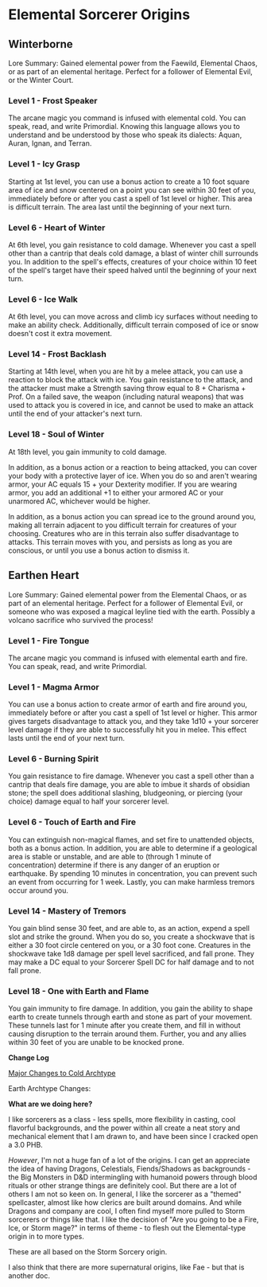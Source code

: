 # Elemental Sorcerer Origins




## Winterborne
Lore Summary: Gained elemental power from the Faewild, Elemental Chaos, or as part of an elemental heritage.  Perfect for a follower of Elemental Evil, or the Winter Court.


### Level 1 - Frost Speaker
The arcane magic you command is infused with elemental cold.  You can speak, read, and write Primordial. Knowing this language allows you to understand and be understood by those who speak its dialects: Aquan, Auran, Ignan, and Terran.

### Level 1 - Icy Grasp
Starting at 1st level, you can use a bonus action to create a 10 foot square area of ice and snow centered on a point you can see within 30 feet of you, immediately before or after you cast a spell of 1st level or higher.  This area is difficult terrain.  The area last until the beginning of your next turn.

### Level 6 - Heart of Winter 
At 6th level, you gain resistance to cold damage.  Whenever you cast a spell other than a cantrip that deals cold damage, a blast of winter chill surrounds you.  In addition to the spell's effects, creatures of your choice within 10 feet of the spell's target have their speed halved until the beginning of your next turn.

### Level 6 - Ice Walk
At 6th level, you can move across and climb icy surfaces without needing to make an ability check. Additionally, difficult terrain composed of ice or snow doesn't cost it extra movement.

### Level 14 - Frost Backlash
Starting at 14th level, when you are hit by a melee attack, you can use a reaction to block the attack with ice.  You gain resistance to the attack, and the attacker must make a Strength saving throw equal to 8 + Charisma + Prof.  On a failed save, the weapon (including natural weapons) that was used to attack you is covered in ice, and cannot be used to make an attack until the end of your attacker's next turn.

### Level 18 - Soul of Winter 
At 18th level, you gain immunity to cold damage.  

In addition, as a bonus action or a reaction to being attacked, you can cover your body with a protective layer of ice.  When you do so and aren't wearing armor, your AC equals 15 + your Dexterity modifier.  If you are wearing armor, you add an additional +1 to either your armored AC or your unarmored AC, whichever would be higher.

In addition, as a bonus action you can spread ice to the ground around you, making all terrain adjacent to you difficult terrain for creatures of your choosing.  Creatures who are in this terrain also suffer disadvantage to attacks.  This terrain moves with you, and persists as long as you are conscious, or until you use a bonus action to dismiss it.




## Earthen Heart
Lore Summary: Gained elemental power from the Elemental Chaos, or as part of an elemental heritage.  Perfect for a follower of Elemental Evil, or someone who was exposed a magical leyline tied with the earth.  Possibly a volcano sacrifice who survived the process!

### Level 1 - Fire Tongue 
The arcane magic you command is infused with elemental earth and fire.  You can speak, read, and write Primordial.

### Level 1 - Magma Armor 
You can use a bonus action to create armor of earth and fire around you, immediately before or after you cast a spell of 1st level or higher.  This armor gives targets disadvantage to attack you, and they take 1d10 + your sorcerer level damage if they are able to successfully hit you in melee.  This effect lasts until the end of your next turn.

### Level 6 - Burning Spirit 
You gain resistance to fire damage.  Whenever you cast a spell other than a cantrip that deals fire damage, you are able to imbue it shards of obsidian stone; the spell does additional slashing, bludgeoning, or piercing (your choice) damage equal to half your sorcerer level.

### Level 6 - Touch of Earth and Fire 
You can extinguish non-magical flames, and set fire to unattended objects, both as a bonus action.  In addition, you are able to determine if a geological area is stable or unstable, and are able to (through 1 minute of concentration) determine if there is any danger of an eruption or earthquake.  By spending 10 minutes in concentration, you can prevent such an event from occurring for 1 week.  Lastly, you can make harmless tremors occur around you.

### Level 14 - Mastery of Tremors 
You gain blind sense 30 feet, and are able to, as an action, expend a spell slot and strike the ground.  When you do so, you create a shockwave that is either a 30 foot circle centered on you, or a 30 foot cone.  Creatures in the shockwave take 1d8 damage per spell level sacrificed, and fall prone.  They may make a DC equal to your Sorcerer Spell DC for half damage and to not fall prone.

### Level 18 - One with Earth and Flame 
You gain immunity to fire damage.  In addition, you gain the ability to shape earth to create tunnels through earth and stone as part of your movement.  These tunnels last for 1 minute after you create them, and fill in without causing disruption to the terrain around them.  Further, you and any allies within 30 feet of you are unable to be knocked prone.




**Change Log**

[Major Changes to Cold Archtype](https://github.com/Eidion/5eDnDHomeBrew/commit/98f0c5a74c7761b1e098cea43d73b45100e76c7d#diff-04ab488799beee883ad2909258c816f3)

Earth Archtype Changes:

**What are we doing here?**  

I like sorcerers as a class - less spells, more flexibility in casting, cool flavorful backgrounds, and the power within all create a neat story and mechanical element that I am drawn to, and have been since I cracked open a 3.0 PHB.

*However*, I'm not a huge fan of a lot of the origins.  I can get an appreciate the idea of having Dragons, Celestials, Fiends/Shadows as backgrounds - the Big Monsters in D&D intermingling with humanoid powers through blood rituals or other strange things are definitely cool.  But there are a lot of others I am not so keen on.  In general, I like the sorcerer as a "themed" spellcaster, almost like how clerics are built around domains.  And while Dragons and company are cool, I often find myself more pulled to Storm sorcerers or things like that.  I like the decision of "Are you going to be a Fire, Ice, or Storm mage?" in terms of theme - to flesh out the Elemental-type origin in to more types.

These are all based on the Storm Sorcery origin.

I also think that there are more supernatural origins, like Fae - but that is another doc.


